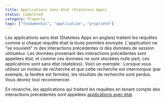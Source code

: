 ```yaml
---
title: Applications sans état (Stateless Apps)
status: Completed
category: Property
tags: ["fondamental", "application", "propriété"]
---
```


Les applications sans état (Stateless Apps en anglais) traitent les requêtes comme si chaque requête était la toute première envoyée.
L'application ne "se souvient" ni des interactions précédentes ni des données de session utilisateur.
Les données provenant des interactions précédentes sont appelées état, et comme ces données ne sont stockées nulle part, ces applications sont sans état (stateless).
Voici un exemple :
Lorsque vous utilisez un moteur de recherche et que cette recherche est interrompue (par exemple, la fenêtre est fermée), les résultats de recherche sont perdus.
Vous devrez tout recommencer.

En revanche, les applications qui traitent les requêtes en tenant compte des interactions précédentes sont appelées [applications avec état](/fr/stateful-apps/).